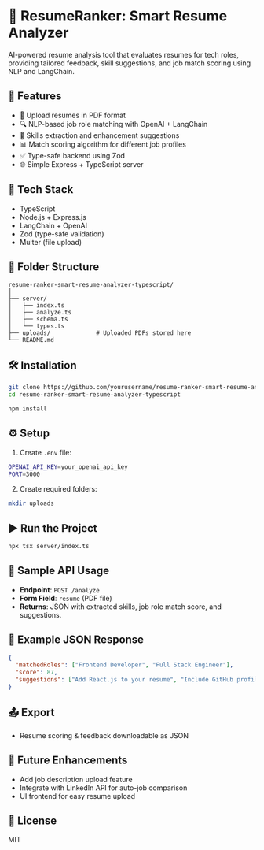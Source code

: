 # 📝 ResumeRanker: Smart Resume Analyzer

AI-powered resume analysis tool that evaluates resumes for tech roles, providing tailored feedback, skill suggestions, and job match scoring using NLP and LangChain.

## 🚀 Features

- 📄 Upload resumes in PDF format
- 🔍 NLP-based job role matching with OpenAI + LangChain
- 🧠 Skills extraction and enhancement suggestions
- 📊 Match scoring algorithm for different job profiles
- ✅ Type-safe backend using Zod
- 🌐 Simple Express + TypeScript server

## 🧰 Tech Stack

- TypeScript
- Node.js + Express.js
- LangChain + OpenAI
- Zod (type-safe validation)
- Multer (file upload)

## 📁 Folder Structure

```
resume-ranker-smart-resume-analyzer-typescript/
│
├── server/
│   ├── index.ts
│   ├── analyze.ts
│   ├── schema.ts
│   └── types.ts
├── uploads/             # Uploaded PDFs stored here
└── README.md
```

## 🛠️ Installation

```bash
git clone https://github.com/yourusername/resume-ranker-smart-resume-analyzer-typescript.git
cd resume-ranker-smart-resume-analyzer-typescript

npm install
```

## ⚙️ Setup

1. Create `.env` file:
```bash
OPENAI_API_KEY=your_openai_api_key
PORT=3000
```

2. Create required folders:
```bash
mkdir uploads
```

## ▶️ Run the Project

```bash
npx tsx server/index.ts
```

## 🔬 Sample API Usage

- **Endpoint**: `POST /analyze`
- **Form Field**: `resume` (PDF file)
- **Returns**: JSON with extracted skills, job role match score, and suggestions.

## 📌 Example JSON Response

```json
{
  "matchedRoles": ["Frontend Developer", "Full Stack Engineer"],
  "score": 87,
  "suggestions": ["Add React.js to your resume", "Include GitHub profile link"]
}
```

## 📤 Export

- Resume scoring & feedback downloadable as JSON

## 📎 Future Enhancements

- Add job description upload feature
- Integrate with LinkedIn API for auto-job comparison
- UI frontend for easy resume upload

## 📄 License

MIT